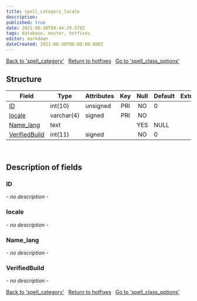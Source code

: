 ```yaml
---
title: spell_category_locale
description: 
published: true
date: 2021-08-30T09:44:29.578Z
tags: database, master, hotfixes
editor: markdown
dateCreated: 2021-08-30T06:00:00.000Z
---
```


<a href="https://dev.trinitycore.info/en/database/master/hotfixes/spell_category" class="mt-5 v-btn v-btn--depressed v-btn--flat v-btn--outlined theme--light v-size--default darkblue--text text--lighten-3"><span class="v-btn__content"><i aria-hidden="true" class="v-icon notranslate v-icon--left mdi mdi-arrow-left theme--light"></i><span>Back to 'spell_category'</span></span></a>&nbsp;&nbsp;&nbsp;<a href="https://dev.trinitycore.info/en/database/master/hotfixes/home" class="mt-5 v-btn v-btn--depressed v-btn--flat v-btn--outlined theme--light v-size--default darkblue--text text--lighten-3"><span class="v-btn__content"><i aria-hidden="true" class="v-icon notranslate v-icon--left mdi mdi-home-outline theme--light"></i><span>Return to hotfixes</span></span></a>&nbsp;&nbsp;&nbsp;<a href="https://dev.trinitycore.info/en/database/master/hotfixes/spell_class_options" class="mt-5 v-btn v-btn--depressed v-btn--flat v-btn--outlined theme--light v-size--default darkblue--text text--lighten-3"><span class="v-btn__content"><span>Go to 'spell_class_options'</span><i aria-hidden="true" class="v-icon notranslate v-icon--right mdi mdi-arrow-right theme--light"></i></span></a>

## Structure

| Field | Type | Attributes | Key | Null | Default | Extra | Comment |
| --- | --- | --- | :---: | :---: | --- | --- | --- |
| [ID](#ID) | int(10) | unsigned | PRI | NO | 0 |  |  |
| [locale](#locale) | varchar(4) | signed | PRI | NO |  |  |  |
| [Name_lang](#Name_lang) | text |  |  | YES | NULL |  |  |
| [VerifiedBuild](#VerifiedBuild) | int(11) | signed |  | NO | 0 |  |  |
&nbsp;
## Description of fields

### ID
*- no description -*
&nbsp;

### locale
*- no description -*
&nbsp;

### Name_lang
*- no description -*
&nbsp;

### VerifiedBuild
*- no description -*
&nbsp;

<a href="https://dev.trinitycore.info/en/database/master/hotfixes/spell_category" class="mt-5 v-btn v-btn--depressed v-btn--flat v-btn--outlined theme--light v-size--default darkblue--text text--lighten-3"><span class="v-btn__content"><i aria-hidden="true" class="v-icon notranslate v-icon--left mdi mdi-arrow-left theme--light"></i><span>Back to 'spell_category'</span></span></a>&nbsp;&nbsp;&nbsp;<a href="https://dev.trinitycore.info/en/database/master/hotfixes/home" class="mt-5 v-btn v-btn--depressed v-btn--flat v-btn--outlined theme--light v-size--default darkblue--text text--lighten-3"><span class="v-btn__content"><i aria-hidden="true" class="v-icon notranslate v-icon--left mdi mdi-home-outline theme--light"></i><span>Return to hotfixes</span></span></a>&nbsp;&nbsp;&nbsp;<a href="https://dev.trinitycore.info/en/database/master/hotfixes/spell_class_options" class="mt-5 v-btn v-btn--depressed v-btn--flat v-btn--outlined theme--light v-size--default darkblue--text text--lighten-3"><span class="v-btn__content"><span>Go to 'spell_class_options'</span><i aria-hidden="true" class="v-icon notranslate v-icon--right mdi mdi-arrow-right theme--light"></i></span></a>

